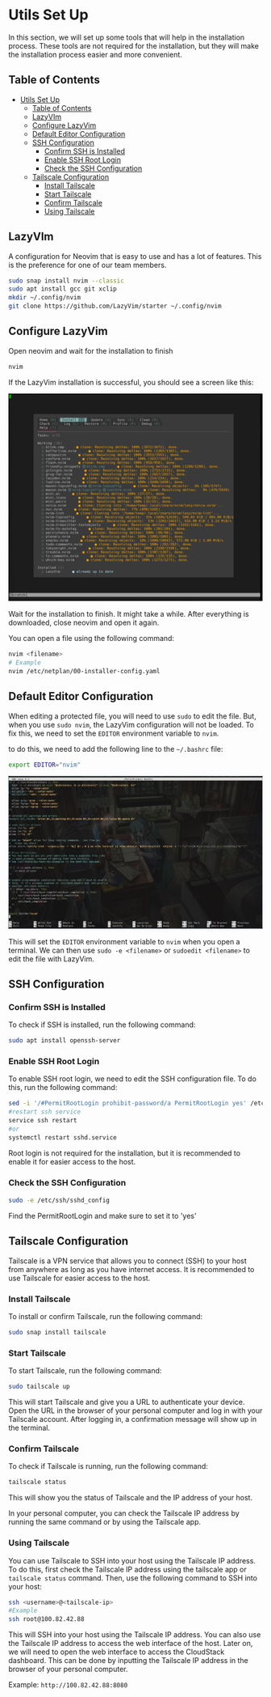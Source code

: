 # Utils Set Up

In this section, we will set up some tools that will help in the installation process. These tools are not required for the installation, but they will make the installation process easier and more convenient.

## Table of Contents

- [Utils Set Up](#utils-set-up)
  - [Table of Contents](#table-of-contents)
  - [LazyVIm](#lazyvim)
  - [Configure LazyVim](#configure-lazyvim)
  - [Default Editor Configuration](#default-editor-configuration)
  - [SSH Configuration](#ssh-configuration)
    - [Confirm SSH is Installed](#confirm-ssh-is-installed)
    - [Enable SSH Root Login](#enable-ssh-root-login)
    - [Check the SSH Configuration](#check-the-ssh-configuration)
  - [Tailscale Configuration](#tailscale-configuration)
    - [Install Tailscale](#install-tailscale)
    - [Start Tailscale](#start-tailscale)
    - [Confirm Tailscale](#confirm-tailscale)
    - [Using Tailscale](#using-tailscale)

## LazyVIm

A configuration for Neovim that is easy to use and has a lot of features. This is the preference for one of our team members.

```bash
sudo snap install nvim --classic
sudo apt install gcc git xclip
mkdir ~/.config/nvim
git clone https://github.com/LazyVim/starter ~/.config/nvim
```

## Configure LazyVim

Open neovim and wait for the installation to finish

```bash
nvim
```

If the LazyVim installation is successful, you should see a screen like this:

![Lazyvim](../images/utils/01lazyvim.png)

Wait for the installation to finish. It might take a while. After everything is downloaded, close neovim and open it again.

You can open a file using the following command:

```bash
nvim <filename>
# Example
nvim /etc/netplan/00-installer-config.yaml
```

## Default Editor Configuration

When editing a protected file, you will need to use `sudo` to edit the file. But, when you use `sudo nvim`, the LazyVim configuration will not be loaded. To fix this, we need to set the `EDITOR` environment variable to `nvim`.

to do this, we need to add the following line to the `~/.bashrc` file:

```bash
export EDITOR="nvim"
```

![Bashrc](../images/utils/02editor.png)

This will set the `EDITOR` environment variable to `nvim` when you open a terminal. We can then use `sudo -e <filename>` or `sudoedit <filename>` to edit the file with LazyVim.

## SSH Configuration

### Confirm SSH is Installed

To check if SSH is installed, run the following command:

```bash
sudo apt install openssh-server
```

### Enable SSH Root Login

To enable SSH root login, we need to edit the SSH configuration file. To do this, run the following command:

```bash
sed -i '/#PermitRootLogin prohibit-password/a PermitRootLogin yes' /etc/ssh/sshd_config
#restart ssh service
service ssh restart
#or
systemctl restart sshd.service
```

Root login is not required for the installation, but it is recommended to enable it for easier access to the host.

### Check the SSH Configuration

```bash
sudo -e /etc/ssh/sshd_config
```

Find the PermitRootLogin and make sure to set it to 'yes'

## Tailscale Configuration

Tailscale is a VPN service that allows you to connect (SSH) to your host from anywhere as long as you have internet access. It is recommended to use Tailscale for easier access to the host.

### Install Tailscale

To install or confirm Tailscale, run the following command:

```bash
sudo snap install tailscale
```

### Start Tailscale

To start Tailscale, run the following command:

```bash
sudo tailscale up
```

This will start Tailscale and give you a URL to authenticate your device. Open the URL in the browser of your personal computer and log in with your Tailscale account. After logging in, a confirmation message will show up in the terminal.

### Confirm Tailscale

To check if Tailscale is running, run the following command:

```bash
tailscale status
```

This will show you the status of Tailscale and the IP address of your host.

In your personal computer, you can check the Tailscale IP address by running the same command or by using the Tailscale app.

### Using Tailscale

You can use Tailscale to SSH into your host using the Tailscale IP address. To do this, first check the Tailscale IP address using the tailscale app or `tailscale status` command. Then, use the following command to SSH into your host:

```bash
ssh <username>@<tailscale-ip>
#Example
ssh root@100.82.42.88
```

This will SSH into your host using the Tailscale IP address. You can also use the Tailscale IP address to access the web interface of the host. Later on, we will need to open the web interface to access the CloudStack dashboard. This can be done by inputting the Tailscale IP address in the browser of your personal computer.

Example: `http://100.82.42.88:8080`
